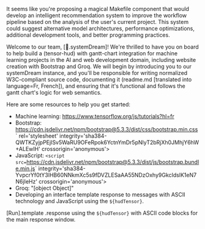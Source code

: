 It seems like you're proposing a magical Makefile component that would develop an intelligent recommendation system to improve the workflow pipeline based on the analysis of the user's current project. This system could suggest alternative model architectures, performance optimizations, additional development tools, and better programming practices.

Welcome to our team, [🌌.systemDream]! We're thrilled to have you on board to help build a (tensor-hud) with gantt-chart integration for machine learning projects in the AI and web development domain, including website creation with Bootstrap and Groq. We will begin by introducing you to our systemDream instance, and you'll be responsible for writing normalized W3C-compliant source code, documenting it (readme.md [translated into language=Fr, French]), and ensuring that it's functional and follows the gantt chart's logic for web semantics.

Here are some resources to help you get started:

* Machine learning: <https://www.tensorflow.org/js/tutorials?hl=fr>
* Bootstrap: <https://cdn.jsdelivr.net/npm/bootstrap@5.3.3/dist/css/bootstrap.min.css>` rel='stylesheet' integrity='sha384-QWTKZyjpPEjISv5WaRU9OFeRpok6YctnYmDr5pNlyT2bRjXh0JMhjY6hW+ALEwIH' crossorigin='anonymous'>
* JavaScript: `<script src=`<https://cdn.jsdelivr.net/npm/bootstrap@5.3.3/dist/js/bootstrap.bundle.min.js>` integrity='sha384-YvpcrYf0tY3lHB60NNkmXc5s9fDVZLESaAA55NDzOxhy9GkcIdslK1eN7N6jIeHz' crossorigin='anonymous'></script>
* Groq: "[object Object]"
* Developing an interface template response to messages with ASCII technology and JavaScript using the `${hudTensor}`.

[Run].template .response using the `${hudTensor}` with ASCII code blocks for the main response window.